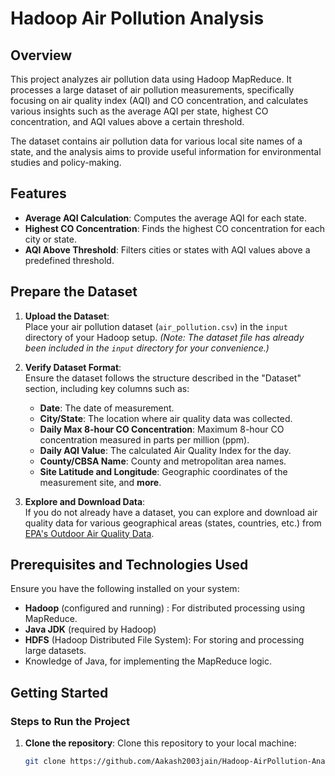 # Hadoop Air Pollution Analysis

## Overview
This project analyzes air pollution data using Hadoop MapReduce. It processes a large dataset of air pollution measurements, specifically focusing on air quality index (AQI) and CO concentration, and calculates various insights such as the average AQI per state, highest CO concentration, and AQI values above a certain threshold.

The dataset contains air pollution data for various local site names of a state, and the analysis aims to provide useful information for environmental studies and policy-making.

## Features
- **Average AQI Calculation**: Computes the average AQI for each state.
- **Highest CO Concentration**: Finds the highest CO concentration for each city or state.
- **AQI Above Threshold**: Filters cities or states with AQI values above a predefined threshold.

## Prepare the Dataset

1. **Upload the Dataset**:  
   Place your air pollution dataset (`air_pollution.csv`) in the `input` directory of your Hadoop setup.
*(Note: The dataset file has already been included in the `input` directory for your convenience.)*


3. **Verify Dataset Format**:  
   Ensure the dataset follows the structure described in the "Dataset" section, including key columns such as:
   - **Date**: The date of measurement.
   - **City/State**: The location where air quality data was collected.
   - **Daily Max 8-hour CO Concentration**: Maximum 8-hour CO concentration measured in parts per million (ppm).
   - **Daily AQI Value**: The calculated Air Quality Index for the day.
   - **County/CBSA Name**: County and metropolitan area names.
   - **Site Latitude and Longitude**: Geographic coordinates of the measurement site,
   and **more**.

4. **Explore and Download Data**:  
   If you do not already have a dataset, you can explore and download air quality data for various geographical areas (states, countries, etc.) from [EPA's Outdoor Air Quality Data](https://www.epa.gov/outdoor-air-quality-data/download-daily-data).

## Prerequisites and Technologies Used

Ensure you have the following installed on your system:
- **Hadoop** (configured and running) : For distributed processing using MapReduce.
- **Java JDK** (required by Hadoop)
- **HDFS** (Hadoop Distributed File System): For storing and processing large datasets.
- Knowledge of Java, for implementing the MapReduce logic.

## Getting Started
### Steps to Run the Project

1. **Clone the repository**:
   Clone this repository to your local machine:
   ```bash
   git clone https://github.com/Aakash2003jain/Hadoop-AirPollution-Analysis.git
   ```   
